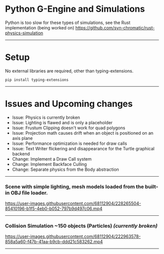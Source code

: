 # Python G-Engine and Simulations
Python is too slow for these types of simulations, see the Rust implementation (being worked on)
https://github.com/syn-chromatic/rust-physics-simulation

___
# Setup
No external libraries are required, other than typing-extensions.

```pip install typing-extensions```

___
# Issues and Upcoming changes 
* Issue: Physics is currently broken
* Issue: Lighting is flawed and is only a placeholder
* Issue: Frustum Clipping doesn't work for quad polygons
* Issue: Projection math causes drift when an object is positioned on an axis plane
* Issue: Performance optimization is needed for draw calls
* Issue: Text Writer flickering and disappearance for the Turtle graphical backend
* Change: Implement a Draw Call system
* Change: Implement Backface Culling
* Change: Separate physics from the Body abstraction 

___
### Scene with simple lighting, mesh models loaded from the built-in OBJ file loader.
https://user-images.githubusercontent.com/68112904/228265504-85410196-b1f5-4eb0-b052-797b9d497c06.mp4

___
### Collision Simulation ~150 objects (Particles) *(currently broken)*
https://user-images.githubusercontent.com/68112904/222963578-858a5a60-f47b-41aa-b9cb-ddd21c583262.mp4

___


